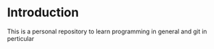 <H1>Introduction</h1>

This is a personal repository to learn programming in general and git in perticular